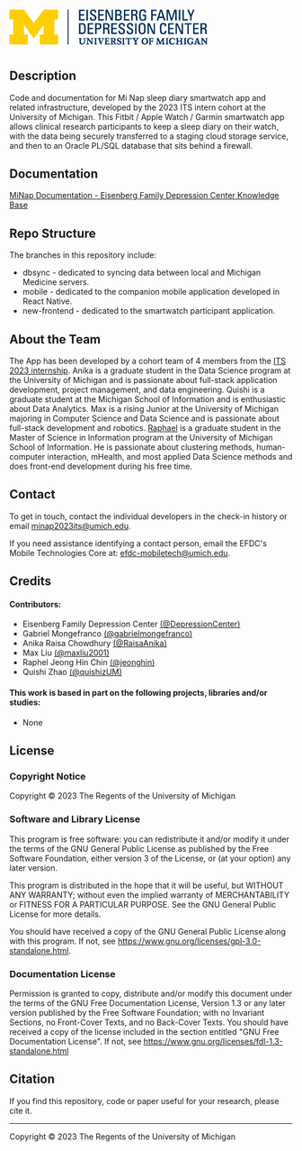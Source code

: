 ![Depression Center Logo](https://github.com/DepressionCenter/.github/blob/main/images/EFDCLogo_375w.png "depressioncenter.org")

# <Repository Title>

## Description
Code and documentation for Mi Nap sleep diary smartwatch app and related infrastructure, developed by the 2023 ITS intern cohort at the University of Michigan. This Fitbit / Apple Watch / Garmin smartwatch app allows clinical research participants to keep a sleep diary on their watch, with the data being securely transferred to a staging cloud storage service, and then to an Oracle PL/SQL database that sits behind a firewall.


## Documentation
[MiNap Documentation - Eisenberg Family Depression Center Knowledge Base](https://teamdynamix.umich.edu/TDClient/210/Portal/KB/?CategoryID=885)


## Repo Structure
The branches in this repository include:
* dbsync - dedicated to syncing data between local and Michigan Medicine servers.
* mobile - dedicated to the companion mobile application developed in React Native.
* new-frontend - dedicated to the smartwatch participant application.



## About the Team
The App has been developed by a cohort team of 4 members from the [ITS 2023 internship](https://its.umich.edu/internship/cohorts).
Anika is a graduate student in the Data Science program at the University of Michigan and is passionate about full-stack application development, project management, and data engineering.
Quishi is a graduate student at the Michigan School of Information and is enthusiastic about Data Analytics.
Max is a rising Junior at the University of Michigan majoring in Computer Science and Data Science and is passionate about full-stack development and robotics.
[Raphael](https://jeonghin.com/) is a graduate student in the Master of Science in Information program at the University of Michigan School of Information. He is passionate about clustering methods, human-computer interaction, mHealth, and most applied Data Science methods and does front-end development during his free time.



## Contact
To get in touch, contact the individual developers in the check-in history or email minap2023its@umich.edu.

If you need assistance identifying a contact person, email the EFDC's Mobile Technologies Core at: efdc-mobiletech@umich.edu.



## Credits
#### Contributors:
+ Eisenberg Family Depression Center [(@DepressionCenter)](https://github.com/DepressionCenter/)
+ Gabriel Mongefranco [(@gabrielmongefranco)](https://github.com/gabrielmongefranco)
+ Anika Raisa Chowdhury [(@RaisaAnika)](https://github.com/RaisaAnika)
+ Max Liu [(@maxliu2001)](https://github.com/maxliu2001)
+ Raphel Jeong Hin Chin [(@jeonghin)](https://github.com/jeonghin)
+ Quishi Zhao [(@quishizUM)](https://github.com/qiushizUM)



#### This work is based in part on the following projects, libraries and/or studies:
+ None



## License
### Copyright Notice
Copyright © 2023 The Regents of the University of Michigan


### Software and Library License
This program is free software: you can redistribute it and/or modify it under the terms of the GNU General Public License as published by the Free Software Foundation, either version 3 of the License, or (at your option) any later version.

This program is distributed in the hope that it will be useful, but WITHOUT ANY WARRANTY; without even the implied warranty of MERCHANTABILITY or FITNESS FOR A PARTICULAR PURPOSE. See the GNU General Public License for more details.

You should have received a copy of the GNU General Public License along with this program. If not, see <https://www.gnu.org/licenses/gpl-3.0-standalone.html>.


### Documentation License
Permission is granted to copy, distribute and/or modify this document 
under the terms of the GNU Free Documentation License, Version 1.3 
or any later version published by the Free Software Foundation; 
with no Invariant Sections, no Front-Cover Texts, and no Back-Cover Texts. 
You should have received a copy of the license included in the section entitled "GNU 
Free Documentation License". If not, see <https://www.gnu.org/licenses/fdl-1.3-standalone.html>



## Citation
If you find this repository, code or paper useful for your research, please cite it.

----

Copyright © 2023 The Regents of the University of Michigan
